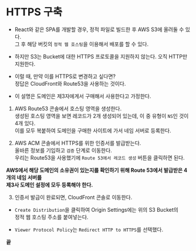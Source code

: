 <h1>HTTPS 구축</h1>

* React와 같은 SPA를 개발할 경우, 정적 파일로 빌드한 후 AWS S3에 올려둘 수 있다.   
  그 후 해당 버킷의 `정적 웹 호스팅`을 이용해서 배포를 할 수 있다.

* 하지만 S3는 Bucket에 대한 HTTPS 프로토콜을 지원하지 않는다. 오직 HTTP만 지원한다.

* 이럴 때, 만약 이를 HTTPS로 변경하고 싶다면?   
  정답은 CloudFront와 Route53을 사용하는 것이다.

* 이 설명은 도메인은 제3자에게서 구매해서 사용한다고 가정한다.

1. AWS Route53 콘솔에서 호스팅 영역을 생성한다.   
  생성된 호스팅 영역을 보면 레코드가 2개 생성되어 있는데, 이 중 유형이 `NS`인 것이 4개 있다.   
  이를 모두 복붙하여 도메인을 구매한 사이트에 가서 네임 서버로 등록한다.

2. AWS ACM 콘솔에서 HTTPS를 위한 인증서를 발급받는다.   
  올바른 정보를 기입하고 `검증` 단계로 이동한다.   
  우리는 Route53을 사용했기에 `Route 53에서 레코드 생성` 버튼을 클릭하면 된다.

__AWS에서 해당 도메인의 소유권이 있는지를 확인하기 위해 Route 53에서 발급받은 4개의 네임 서버를__   
__제3사 도메인 설정에 모두 등록해야 한다.__

3. 인증서 발급이 완료되면, CloudFront 콘솔로 이동한다.   
  
* `Create Distribution`을 클릭하여 Origin Settings에는 위의 S3 Bucket의   
  정적 웹 호스팅 주소를 붙여넣는다.

* `Viewer Protocol Policy`는 `Redirect HTTP to HTTPS`를 선택했다.

__끝__